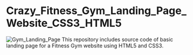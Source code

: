 # Crazy_Fitness_Gym_Landing_Page_Website_CSS3_HTML5
![Gym_Landing_Page](https://user-images.githubusercontent.com/45914644/205102395-a033faa7-6690-4aab-bace-52bcea94bb8c.PNG)
This repository includes source code of basic landing page for a Fitness Gym website using HTML5 and CSS3.
